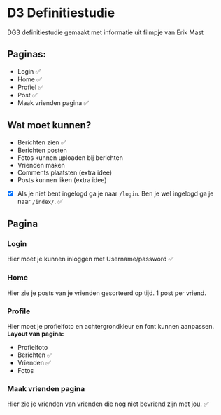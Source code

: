 # D3 Definitiestudie
DG3 definitiestudie gemaakt met informatie uit filmpje van Erik Mast

## Paginas:
* Login ✅
* Home ✅
* Profiel ✅
* Post ✅
* Maak vrienden pagina ✅

## Wat moet kunnen?
- Berichten zien ✅
- Berichten posten
- Fotos kunnen uploaden bij berichten
- Vrienden maken 
- Comments plaatsten (extra idee)
- Posts kunnen liken (extra idee)
- [x] Als je niet bent ingelogd ga je naar `/login`. Ben je wel ingelogd ga je naar `/index/`. ✅

## Pagina
### Login
Hier moet je kunnen inloggen met Username/password ✅

### Home
Hier zie je posts van je vrienden gesorteerd op tijd. 1 post per vriend.


### Profile
Hier moet je profielfoto en achtergrondkleur en font kunnen aanpassen.  
**Layout van pagina:**
- Profielfoto
- Berichten ✅
- Vrienden ✅
- Fotos

### Maak vrienden pagina
Hier zie je vrienden van vrienden die nog niet bevriend zijn met jou. ✅
